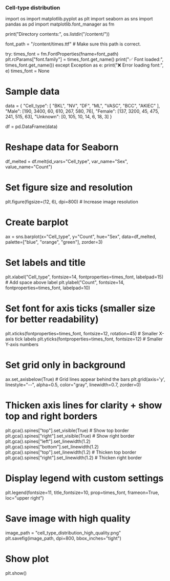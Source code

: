 ### Cell-type distribution ###
import os
import matplotlib.pyplot as plt
import seaborn as sns
import pandas as pd
import matplotlib.font_manager as fm

print("Directory contents:", os.listdir("/content/"))

font_path = "/content/times.ttf"  # Make sure this path is correct.

try:
    times_font = fm.FontProperties(fname=font_path)
    plt.rcParams["font.family"] = times_font.get_name()
    print("✅ Font loaded:", times_font.get_name())
except Exception as e:
    print("❌ Error loading font:", e)
    times_font = None

# Sample data
data = {
    "Cell_type": [
        "BKL", "NV", "DF",
        "ML", "VASC", "BCC", "AKIEC"
    ],
    "Male": [190, 3400, 60, 610, 267, 580, 76],
    "Female": [137, 3200, 45, 475, 241, 515, 63],
    "Unknown": [0, 105, 10, 14, 6, 18, 3]
}

df = pd.DataFrame(data)

# Reshape data for Seaborn
df_melted = df.melt(id_vars="Cell_type", var_name="Sex", value_name="Count")

# Set figure size and resolution
plt.figure(figsize=(12, 6), dpi=800)  # Increase image resolution

# Create barplot
ax = sns.barplot(x="Cell_type", y="Count", hue="Sex", data=df_melted, palette=["blue", "orange", "green"], zorder=3)

# Set labels and title
plt.xlabel("Cell_type", fontsize=14, fontproperties=times_font, labelpad=15)  # Add space above label
plt.ylabel("Count", fontsize=14, fontproperties=times_font, labelpad=10)

# Set font for axis ticks (smaller size for better readability)
plt.xticks(fontproperties=times_font, fontsize=12, rotation=45)  # Smaller X-axis tick labels
plt.yticks(fontproperties=times_font, fontsize=12)  # Smaller Y-axis numbers

# Set grid only in background
ax.set_axisbelow(True)  # Grid lines appear behind the bars
plt.grid(axis='y', linestyle="--", alpha=0.5, color="gray", linewidth=0.7, zorder=0)

# Thicken axis lines for clarity + show top and right borders
plt.gca().spines["top"].set_visible(True)  # Show top border
plt.gca().spines["right"].set_visible(True)  # Show right border
plt.gca().spines["left"].set_linewidth(1.2)
plt.gca().spines["bottom"].set_linewidth(1.2)
plt.gca().spines["top"].set_linewidth(1.2)  # Thicken top border
plt.gca().spines["right"].set_linewidth(1.2)  # Thicken right border

# Display legend with custom settings
plt.legend(fontsize=11, title_fontsize=10, prop=times_font, frameon=True, loc="upper right")

# Save image with high quality
image_path = "cell_type_distribution_high_quality.png"
plt.savefig(image_path, dpi=800, bbox_inches="tight")

# Show plot
plt.show()
